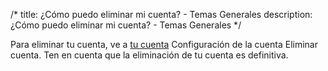 /*title: ¿Cómo puedo eliminar mi cuenta? - Temas Generalesdescription: ¿Cómo puedo eliminar mi cuenta? - Temas Generales*/Para eliminar tu cuenta, ve a [tu cuenta](/es/browse/account) Configuración de la cuenta Eliminar cuenta. Ten en cuenta que la eliminación de tu cuenta es definitiva.